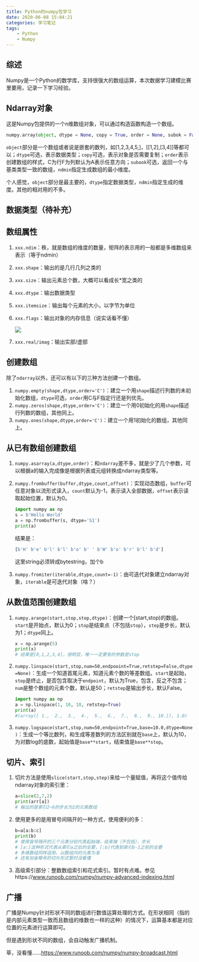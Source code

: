 ```yaml
---
title: Python的numpy包学习
date: 2020-06-08 15:04:21
categories: 学习笔记
tags:
	- Python
	- Numpy
---
```


## 综述

Numpy是一个Python的数学库，支持很强大的数组运算，本次数据学习建模比赛里要用，记录一下学习经验。

<!--more-->

## Ndarray对象

这是Numpy包提供的一个n维数组对象，可以通过构造函数构造一个数组。

```python
numpy.array(object, dtype = None, copy = True, order = None, subok = False, ndmin = 0)
```

`object`部分是一个数组或者说是嵌套的数列，如[1,2,3,4,5,]，[[1,2],[3,4]]等都可以；`dtype`可选，表示数据类型；`copy`可选，表示对象是否需要复制；`order`表示创建数组的样式，C为行F为列默认为A表示任意方向；`subook`可选，返回一个与基类类型一致的数组，`ndmin`指定生成数组的最小维度。

个人感觉，`object`部分是最主要的，`dtype`指定数据类型，`ndmin`指定生成的维度。其他的相对用的不多。

## 数据类型（待补充）

## 数组属性

1. `xxx.ndim`：秩，就是数组的维度的数量，矩阵的表示用的一般都是多维数组来表示（等于ndmin）

2. `xxx.shape`：输出的是几行几列之类的

3. `xxx.size`：输出元素总个数，大概可以看成长*宽之类的

4. `xxx.dtype`：输出数据类型

5. `xxx.itemsize`：输出每个元素的大小，以字节为单位

6. `xxx.flags`：输出对象的内存信息（说实话看不懂）

   ![](https://cdn.jsdelivr.net/gh/meloveayu/blog_img@master/img/20200608222747.png)

7. `xxx.real/imag`：输出实部/虚部

## 创建数组

除了`ndarray`以外，还可以有以下的三种方法创建一个数组。

1. `numpy.empty(shape,dtype,order='C')`：建立一个用`shape`描述行列数的未初始化数组，`dtype`可选，`order`用C与F指定行还是列优先。
2. `numpy.zeros(shape,dtype,order='C')`：建立一个用0初始化的用`shape`描述行列数的数组，其他同上。
3. `numpy.ones(shape,dtype,order='C')`：建立一个用1初始化的数组，其他同上。

## 从已有数组创建数组

1. `numpy.asarray(a,dtype,order)`：和`ndarray`差不多，就是少了几个参数，可以根据a的输入完成像是根据列表或元组转换成ndarray类型等。

2. `numpy.frombuffer(buffer,dtype,count,offset)`：实现动态数组，`buffer`可任意对象以流形式读入，`count`默认为-1，表示读入全部数据，`offset`表示读取起始位置，默认为0。

   ```python
   import numpy as np
   s = b'Hello World'
   a = np.frombuffer(s, dtype='S1')
   print(a)
   ```

   结果是：

   ```python
   [b'H' b'e' b'l' b'l' b'o' b' ' b'W' b'o' b'r' b'l' b'd']
   ```

   这里string必须转成bytestring，加个b

3. `numpy.fromiter(iterable,dtype,count=-1)`：由可迭代对象建立ndarray对象，`iterable`是可迭代对象（啥？）

## 从数值范围创建数组

1. `numpy.arange(start,stop,step,dtype)`：创建一个[start,stop)的数组。`start`是开始点，默认为0；`stop`是结束点（不包括`stop`），`step`是步长，默认为1；`dtype`同上。

   ```python
   x = np.arange(5)
   print(x)
   # 结果是[0,1,2,3,4]，很明显，唯一一定要有的参数是stop
   ```

   

2. `numpy.linspace(start,stop,num=50,endpooint=True,retstep=False,dtype=None)`：生成一个知道首尾元素，知道元素个数的等差数组。`start`是起始，`stop`是终止，是否包含取决于`endpoint`，默认为True，包含，反之不包含；`num`是整个数组的元素个数，默认是50；`retstep`是输出步长，默认False。

   ```python
   import numpy as np
   a = np.linspace(1, 10, 10, retstep=True)
   print(a)
   #(array([ 1.,  2.,  3.,  4.,  5.,  6.,  7.,  8.,  9., 10.]), 1.0)
   ```

3. `numpy.logspace(start,stop,num=50,endpoint=True,base=10.0,dtype=None)`：生成一个等比数列，和生成等差数列的方法区别就在`base`上，默认为10，为对数log的底数，起始值是`base**start`，结束值是`base**stop`。 

## 切片、索引

1. 切片方法是使用`slice(start,stop,step)`来给一个量赋值，再将这个值传给ndarray对象的索引里：

   ```python
   a=slice(2,7,2)
   print(arr[a])
   # 输出的是索引2~6的步长为2的元素数组
   ```

2. 使用更多的是用冒号间隔开的一种方式，使用便利的多：

   ```python
   b=a[a:b:c]
   print(b)
   # 使用冒号隔开的三个元素分别代表起始端，结束端（不包括），步长
   # [a:]这种形式代表从索引a之后的全要，[:b]代表到索引b-1之前的全要
   # 多维数组同样适用，以数组内的元素为准
   # 还有加省略号的切片形式暂时没看懂
   ```

3. 高级索引部分：整数数组索引和花式索引。暂时有点难。参见https://www.runoob.com/numpy/numpy-advanced-indexing.html

## 广播

广播是Numpy针对形状不同的数组进行数值运算处理的方式。在形状相同（指的是内部元素类型一致而且数组的维数也一样的这种）的情况下，运算基本都是对应位置的元素进行运算即可。

但是遇到形状不同的数组，会自动触发广播机制。

草，没看懂……https://www.runoob.com/numpy/numpy-broadcast.html




